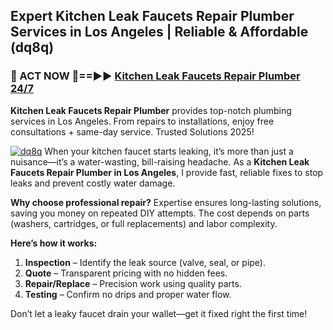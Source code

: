 ## Expert Kitchen Leak Faucets Repair Plumber Services in Los Angeles | Reliable & Affordable (dq8q)  

<h3>🚿 ACT NOW 🌟==►► <a href="https://tinyurl.com/2ne6vx2x" rel="nofollow">Kitchen Leak Faucets Repair Plumber 24/7</a></h3>

**Kitchen Leak Faucets Repair Plumber** provides top-notch plumbing services in Los Angeles. From repairs to installations, enjoy free consultations + same-day service. Trusted Solutions 2025!

[![dq8q](https://i.imgur.com/4PFF4AK.jpeg)](https://tinyurl.com/2ne6vx2x)
When your kitchen faucet starts leaking, it’s more than just a nuisance—it’s a water-wasting, bill-raising headache. As a **Kitchen Leak Faucets Repair Plumber in Los Angeles**, I provide fast, reliable fixes to stop leaks and prevent costly water damage.  

**Why choose professional repair?** Expertise ensures long-lasting solutions, saving you money on repeated DIY attempts. The cost depends on parts (washers, cartridges, or full replacements) and labor complexity.  

**Here’s how it works:**  
1. **Inspection** – Identify the leak source (valve, seal, or pipe).  
2. **Quote** – Transparent pricing with no hidden fees.  
3. **Repair/Replace** – Precision work using quality parts.  
4. **Testing** – Confirm no drips and proper water flow.  

Don’t let a leaky faucet drain your wallet—get it fixed right the first time!
